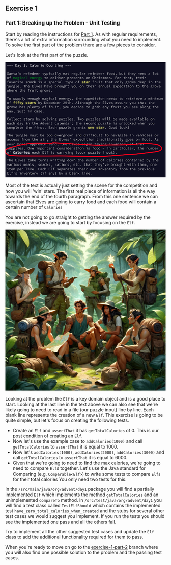 ## Exercise 1
### Part 1: Breaking up the Problem - Unit Testing 

Start by reading the instructions for [Part 1](day1-part1.md).
As with regular requirements, there's a lot of extra information surrounding what you need to implement.
To solve the first part of the problem there are a few pieces to consider.

Let's look at the first part of the puzzle.

![Puzzle requirements](/assets/requirements1.png)

Most of the text is actually just setting the scene for the competition and how you will 'win' stars. The first real piece of information is all the way towards the end of the fourth paragraph. From this one sentence we can ascertain that Elves are going to carry food and each food will contain a certain number of `Calories`

You are not going to go straight to getting the answer required by the exercise, instead we are going to start by focusing on the `Elf`.

![Elves sat in a jungle](/assets/elves.png)

Looking at the problem the `Elf` is a key domain object and is a good place to start.
Looking at the last line in the text above we can also see that we're likely going to need to read in a file (our puzzle input) line by line.
Each blank line represents the creation of a new `Elf`.
This exercise is going to be quite simple, but let's focus on creating the following tests.

* Create an `Elf` and `assertThat` it has `getTotalCalories` of 0. 
This is our post condition of creating an `Elf`.
* Now let's use the example case to `addCalories(1000)` and call `getTotalCalories` to `assertThat` it is equal to 1000.
* Now let's `addCalories(1000)`, `addCalories(2000)`, `addCalories(3000)` and call `getTotalCalories` to `assertThat` it is equal to 6000.
* Given that we're going to need to find the max calories, we're going to need to compare `Elf`s together. 
Let's use the Java standard for Comparing (e.g. `Comparable<Elf>`) to write some tests to compare `Elfs` for their total calories
You only need two tests for this.

In the `/src/main/java/org/advent/day1` package you will find a partially implemented `Elf` which implements the method `getTotalCalories` and an unimplemented `compareTo` method. In `/src/test/java/org/advent/day1` you will find a test class called `TestElfShould` which contains the implemented test `have_zero_total_calories_when_created` and the stubs for several other test cases we would suggest you implement. If you run the tests you should see the implemented one pass and all the others fail.

Try to implement all the other suggested test cases and update the `Elf` class to add the additional functionality required for them to pass.

When you're ready to move on go to the [exercise-1-part-2](https://github.com/rocketstack-matt/advent-of-tdd/tree/exercise-1-part-2-refactor) branch where you will also find one possible solution to the problem and the passing test cases.